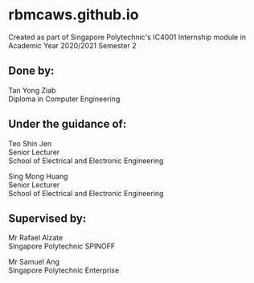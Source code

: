 # rbmcaws.github.io
Created as part of Singapore Polytechnic's IC4001 Internship module in Academic Year 2020/2021 Semester 2  

## Done by:  
Tan Yong Ziab  
Diploma in Computer Engineering

## Under the guidance of:  
Teo Shin Jen  
Senior Lecturer  
School of Electrical and Electronic Engineering  

Sing Mong Huang  
Senior Lecturer  
School of Electrical and Electronic Engineering

## Supervised by:  
Mr Rafael Alzate  
Singapore Polytechnic SPINOFF  

Mr Samuel Ang  
Singapore Polytechnic Enterprise
